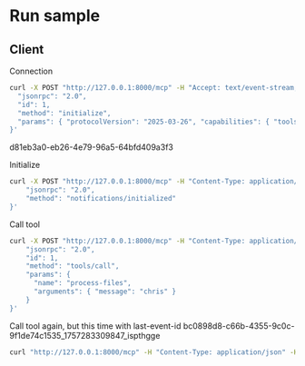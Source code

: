 # Run sample

## Client

Connection

```bash
curl -X POST "http://127.0.0.1:8000/mcp" -H "Accept: text/event-stream, application/json" -H "Content-Type: application/json" -d '{
  "jsonrpc": "2.0",
  "id": 1,
  "method": "initialize",
  "params": { "protocolVersion": "2025-03-26", "capabilities": { "tools": {}, "logging": {} }, "clientInfo": { "name": "ExampleClient", "version": "1.0.0" } }
}'
```

d81eb3a0-eb26-4e79-96a5-64bfd409a3f3

Initialize

```bash
curl -X POST "http://127.0.0.1:8000/mcp" -H "Content-Type: application/json" -H "Accept: text/event-stream, application/json" -H "mcp-session-id: d81eb3a0-eb26-4e79-96a5-64bfd409a3f3" -d '{
    "jsonrpc": "2.0",
    "method": "notifications/initialized"
}'

```

Call tool

```bash
curl -X POST "http://127.0.0.1:8000/mcp" -H "Content-Type: application/json" -H "Accept: text/event-stream, application/json" -H "mcp-session-id: d81eb3a0-eb26-4e79-96a5-64bfd409a3f3" -d '{
    "jsonrpc": "2.0",
    "id": 1,
    "method": "tools/call",
    "params": {
      "name": "process-files",
      "arguments": { "message": "chris" }
    }
}'
```

Call tool again, but this time with last-event-id bc0898d8-c66b-4355-9c0c-9f1de74c1535_1757283309847_ispthgge

```bash
curl "http://127.0.0.1:8000/mcp" -H "Content-Type: application/json" -H "Accept: text/event-stream, application/json" -H "mcp-session-id: d81eb3a0-eb26-4e79-96a5-64bfd409a3f3" -H "last-event-id: bc0898d8-c66b-4355-9c0c-9f1de74c1535_1757283309847_ispthgge"
```